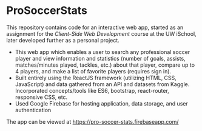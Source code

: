 # ProSoccerStats

This repository contains code for an interactive web app, started as an assignment for the _Client-Side Web Development_ course at the UW iSchool, later developed further as a personal project.

- This web app which enables a user to search any professional soccer player and view information and statistics (number of goals, assists, matches/minutes played, tackles, etc.) about that player, compare up to 4 players, and make a list of favorite players (requires sign in).
- Built entirely using the ReactJS framework (utilizing HTML, CSS, JavaScript) and data gathered from an API and
datasets from Kaggle. Incorporated concepts/tools like ES6, bootstrap, react-router, responsive CSS, etc.
- Used Google Firebase for hosting application, data storage, and user authentication

The app can be viewed at <https://pro-soccer-stats.firebaseapp.com/>
